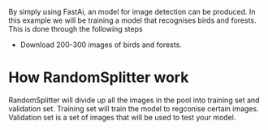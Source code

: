 By simply using FastAi, an model for image detection can be produced. In this example we will be training a model that recognises birds and forests. This is done through the following steps
- Download 200-300 images of birds and forests.


# How RandomSplitter work
RandomSplitter will divide up all the images in the pool into training set and validation set. Training set will train the model 
to regconise certain images. Validation set is a set of images that will be used to test your model.

